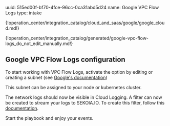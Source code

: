 uuid: 515ed00f-bf70-4fce-96cc-0ca31abd5d24
name: Google VPC Flow Logs
type: intake

{!operation_center/integration_catalog/cloud_and_saas/google/google_cloud.md!}

{!operation_center/integration_catalog/generated/google-vpc-flow-logs_do_not_edit_manually.md!}


## Google VPC Flow Logs configuration

To start working with VPC Flow Logs, activate the option by editing or creating a subnet (see [Google's documentation](https://cloud.google.com/vpc/docs/using-flow-logs#enable-logging-new))

This subnet can be assigned to your node or kubernetes cluster.

The network logs should now be visible in Cloud Logging. A filter can now be created to stream your logs to SEKOIA.IO. To create this filter, follow this [documentation](https://cloud.google.com/vpc/docs/using-flow-logs#access-logs).

Start the playbook and enjoy your events.